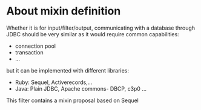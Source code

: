 # About mixin definition

Whether it is for input/filter/output, communicating with a database through JDBC should be very similar as it would require common capabilities:

* connection pool
* transaction
* ...

but it can be implemented with different libraries:

* Ruby: Sequel, Activerecords,...
* Java: Plain JDBC, Apache commons- DBCP, c3p0 ...

This filter contains a mixin proposal based on Sequel
